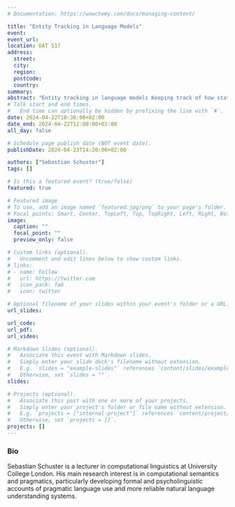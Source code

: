 ```yaml
---
# Documentation: https://wowchemy.com/docs/managing-content/

title: "Entity Tracking in Language Models"
event: 
event_url:
location: OAT S17
address: 
  street:
  city:
  region:
  postcode:
  country:
summary:
abstract: "Entity tracking in language models Keeping track of how states and relations of entities change as a text or dialog unfolds is a key prerequisite to discourse understanding as well as other AI tasks such as planning, and yet it remains unclear to what extent pretrained language models systematically exhibit this capability. In my talk, I will first discuss the challenges that come with evaluating such general abilities in LMs, and then I will present a new evaluation task for assessing entity tracking abilities in LMs. I will then present results on GPT-3/3.5/4, Flan-T5, and Llama 2 models and discuss the influence of pretraining on code for entity tracking abilities. I will also show that smaller models can learn to track entities but their generalization abilities are still quite limited, and present some preliminary results from probing experiments that provide some insights into how different models solve this task."
# Talk start and end times.
#   End time can optionally be hidden by prefixing the line with `#`.
date: 2024-04-22T10:30:00+02:00
date_end: 2024-04-22T12:00:00+02:00
all_day: false

# Schedule page publish date (NOT event date).
publishDate: 2024-04-23T14:20:00+02:00

authors: ["Sebastian Schuster"]
tags: []

# Is this a featured event? (true/false)
featured: true

# Featured image
# To use, add an image named `featured.jpg/png` to your page's folder. 
# Focal points: Smart, Center, TopLeft, Top, TopRight, Left, Right, BottomLeft, Bottom, BottomRight.
image:
  caption: ""
  focal_point: ""
  preview_only: false

# Custom links (optional).
#   Uncomment and edit lines below to show custom links.
# links:
# - name: Follow
#   url: https://twitter.com
#   icon_pack: fab
#   icon: twitter

# Optional filename of your slides within your event's folder or a URL.
url_slides: 

url_code:
url_pdf: 
url_video:

# Markdown Slides (optional).
#   Associate this event with Markdown slides.
#   Simply enter your slide deck's filename without extension.
#   E.g. `slides = "example-slides"` references `content/slides/example-slides.md`.
#   Otherwise, set `slides = ""`.
slides:

# Projects (optional).
#   Associate this post with one or more of your projects.
#   Simply enter your project's folder or file name without extension.
#   E.g. `projects = ["internal-project"]` references `content/project/deep-learning/index.md`.
#   Otherwise, set `projects = []`.
projects: []
---
```


### Bio
 Sebastian Schuster is a lecturer in computational linguistics at University College London. His main research interest is in computational semantics and pragmatics, particularly developing formal and psycholinguistic accounts of pragmatic language use and more reliable natural language understanding systems.